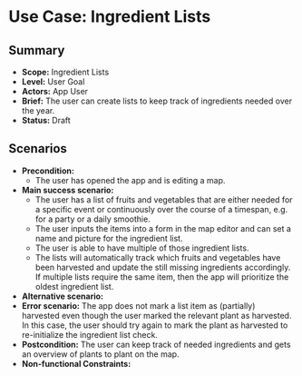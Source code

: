 # Use Case: Ingredient Lists

## Summary

- **Scope:** Ingredient Lists
- **Level:** User Goal
- **Actors:** App User
- **Brief:** The user can create lists to keep track of ingredients needed over the year.
- **Status:** Draft

## Scenarios

- **Precondition:**
  - The user has opened the app and is editing a map.
- **Main success scenario:**
  - The user has a list of fruits and vegetables that are either needed for a specific event or continuously over the course of a timespan, e.g. for a party or a daily smoothie.
  - The user inputs the items into a form in the map editor and can set a name and picture for the ingredient list.
  - The user is able to have multiple of those ingredient lists.
  - The lists will automatically track which fruits and vegetables have been harvested and update the still missing ingredients accordingly.
    If multiple lists require the same item, then the app will prioritize the oldest ingredient list.
- **Alternative scenario:**
- **Error scenario:**
  The app does not mark a list item as (partially) harvested even though the user marked the relevant plant as harvested.
  In this case, the user should try again to mark the plant as harvested to re-initialize the ingredient list check.
- **Postcondition:**
  The user can keep track of needed ingredients and gets an overview of plants to plant on the map.
- **Non-functional Constraints:**
